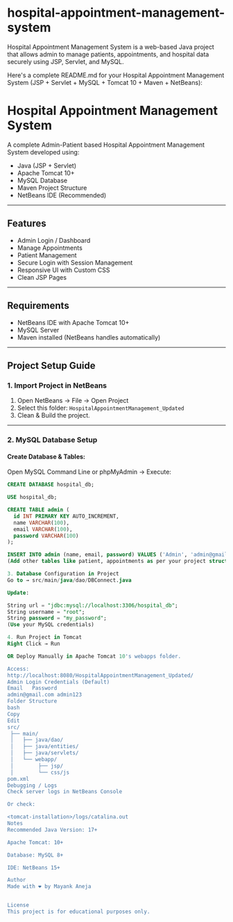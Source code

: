 # hospital-appointment-management-system
Hospital Appointment Management System is a web-based Java project that allows admin to manage patients, appointments, and hospital data securely using JSP, Servlet, and MySQL.


Here's a complete README.md for your Hospital Appointment Management System (JSP + Servlet + MySQL + Tomcat 10 + Maven + NetBeans):

# Hospital Appointment Management System

A complete Admin-Patient based Hospital Appointment Management System developed using:
- Java (JSP + Servlet)
- Apache Tomcat 10+
- MySQL Database
- Maven Project Structure
- NetBeans IDE (Recommended)

---

## Features

- Admin Login / Dashboard
- Manage Appointments
- Patient Management
- Secure Login with Session Management
- Responsive UI with Custom CSS
- Clean JSP Pages

---

## Requirements

- NetBeans IDE with Apache Tomcat 10+
- MySQL Server
- Maven installed (NetBeans handles automatically)

---

## Project Setup Guide

### 1. Import Project in NetBeans
1. Open NetBeans → File → Open Project
2. Select this folder: `HospitalAppointmentManagement_Updated`
3. Clean & Build the project.

---

### 2. MySQL Database Setup

#### Create Database & Tables:
Open MySQL Command Line or phpMyAdmin → Execute:

```sql
CREATE DATABASE hospital_db;

USE hospital_db;

CREATE TABLE admin (
  id INT PRIMARY KEY AUTO_INCREMENT,
  name VARCHAR(100),
  email VARCHAR(100),
  password VARCHAR(100)
);

INSERT INTO admin (name, email, password) VALUES ('Admin', 'admin@gmail.com', 'admin123');
(Add other tables like patient, appointments as per your project structure.)

3. Database Configuration in Project
Go to → src/main/java/dao/DBConnect.java

Update:

String url = "jdbc:mysql://localhost:3306/hospital_db";
String username = "root";
String password = "my_password";
(Use your MySQL credentials)

4. Run Project in Tomcat
Right Click → Run

OR Deploy Manually in Apache Tomcat 10's webapps folder.

Access:
http://localhost:8080/HospitalAppointmentManagement_Updated/
Admin Login Credentials (Default)
Email	Password
admin@gmail.com	admin123
Folder Structure
bash
Copy
Edit
src/
 ├── main/
 │   ├── java/dao/
 │   ├── java/entities/
 │   ├── java/servlets/
 │   └── webapp/
 │        ├── jsp/
 │        └── css/js
pom.xml
Debugging / Logs
Check server logs in NetBeans Console

Or check:

<tomcat-installation>/logs/catalina.out
Notes
Recommended Java Version: 17+

Apache Tomcat: 10+

Database: MySQL 8+

IDE: NetBeans 15+

Author
Made with ❤️ by Mayank Aneja


License
This project is for educational purposes only.
